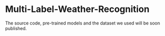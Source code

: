 # Multi-Label-Weather-Recognition

The source code, pre-trained models and the dataset we used will be soon published.
